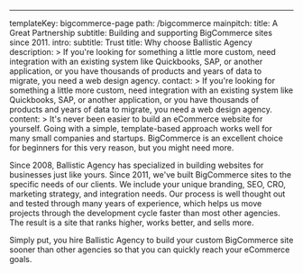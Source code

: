 ---

templateKey: bigcommerce-page
path: /bigcommerce
mainpitch:
  title: A Great Partnership
  subtitle: Building and supporting BigCommerce sites since 2011.
intro:
  subtitle: Trust
  title: Why choose Ballistic Agency
  description: >
    If you're looking for something a little more custom, need
    integration with an existing system like Quickbooks, SAP, or
    another application, or you have thousands of products and
    years of data to migrate, you need a web design agency.
contact: >
  If you're looking for something a little more custom, need
  integration with an existing system like Quickbooks, SAP, or
  another application, or you have thousands of products and
  years of data to migrate, you need a web design agency.
content: >
  It's never been easier to build an eCommerce website for
  yourself. Going with a simple, template-based approach works
  well for many small companies and startups. BigCommerce is an
  excellent choice for beginners for this very reason, but you
  might need more.

  Since 2008, Ballistic Agency has specialized in building
  websites for businesses just like yours. Since 2011, we've
  built BigCommerce sites to the specific needs of our clients.
  We include your unique branding, SEO, CRO, marketing strategy,
  and integration needs. Our process is well thought out and
  tested through many years of experience, which helps us move
  projects through the development cycle faster than most other
  agencies. The result is a site that ranks higher, works
  better, and sells more.

  Simply put, you hire Ballistic Agency to build your custom
  BigCommerce site sooner than other agencies so that you can
  quickly reach your eCommerce goals.
